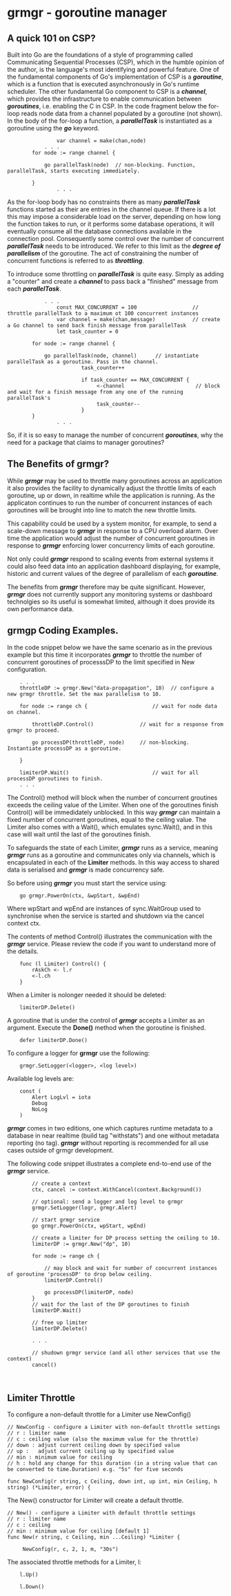# grmgr - goroutine manager

## A quick 101 on CSP?

Built into Go are the foundations of a style of programming called Communicating Sequential Processes (CSP), which in the humble opinion of the author, is the language's most identifying and powerful feature. One of the fundamental components of Go's implementation of CSP is a **_goroutine_**, which is a function that is executed asynchronously in Go's runtime scheduler. The other fundamental Go component to CSP is a **_channel_**, which provides the infrastructure to enable communication between **_goroutines_**, i.e. enabling the C in CSP. In the code fragment below the for-loop reads node data from a channel populated by a goroutine (not shown). In the body of the for-loop a function, a **_parallelTask_** is instantiated as a goroutine using the **_go_** keyword. 

```
                var channel = make(chan,node)
	        . . .
		for node := range channel {

			go parallelTask(node)  // non-blocking. Function, parallelTask, starts executing immediately.

		}
                . . .
```

As the for-loop body has no constraints there as many **_parallelTask_** functions started as their are entries in the channel queue. If there is a lot this may impose a considerable load on the server, depending on how long the function takes to run, or it performs some database operations, it will eventually consume all the database connections available in the connection pool.  Consequently some control over the number of concurrent **_parallelTask_** needs to be introduced. We refer to this limit as the **_degree of parallelism_** of the goroutine.  The act of constraining the number of concurrent functions is referred to as **_throttling_**. 

To introduce some throttling on **_parallelTask_** is quite easy. Simply as adding a "counter" and create a  **_channel_** to pass back a "finished" message from each **_parallelTask_**.

```
	        . . .
                const MAX_CONCURRENT = 100                  // throttle parallelTask to a maximum ot 100 concurrent instances
                var channel = make(chan,message)            // create a Go channel to send back finish message from parallelTask
                let task_counter = 0                 

		for node := range channel {

			go parallelTask(node, channel)      // instantiate parallelTask as a goroutine. Pass in the channel.
                        task_counter++

                        if task_counter == MAX_CONCURRENT {
                             <-channel                       // block and wait for a finish message from any one of the running parallelTask's
                             task_counter--
                        }
		}
                . . .
```
So, if it is so easy to manage the number of concurrent **_goroutines_**, why the need for a package that claims to manager goroutines?

## The Benefits of grmgr?

While **_grmgr_** may be used to throttle many goroutines across an application it also provides the facility to dynamically adjust the throttle limits of each goroutine, up or down, in realtime while the application is running. As the applicaton continues to run the number of concurrent instances of each goroutines will be brought into line to match the new throttle limits. 

This capability could be used by a system monitor, for example, to send a scale-down message to  **_grmgr_** in response to a CPU overload alarm. Over time the application would adjust the number of concurrent goroutines in response to **_grmgr_** enforcing lower concurrency limits of each goroutine. 

Not only could **_grmgr_** respond to scaling events from external systems it could also feed data into an application dashboard displaying, for example, historic and current values of the  degree of parallelism of each **_goroutine_**. 

The benefits from **_grmgr_** therefore may be quite significant. However, **_grmgr_** does not currently support any monitoring systems or dashboard technolgies so its useful is somewhat limited, although it does provide its own performance data.

## grmgp Coding Examples.

In the code snippet below we have the same scenario as in the previous example but this time it incorporates  **_grmgr_** to throttle the number of concurrent goroutines of processsDP to the limit specified in New configuration.


```
	. . .
	throttleDP := grmgr.New("data-propagation", 10)  // configure a new grmgr throttle. Set the max parallelism to 10.
	
	for node := range ch {                     // wait for node data on channel.
	
		throttleDP.Control()               // wait for a response from grmgr to proceed.
			
		go processDP(throttleDP, node)     // non-blocking. Instantiate processDP as a goroutine. 

	}

	limiterDP.Wait()                           // wait for all processDP goroutines to finish.
	. . .
```

The Control() method will block when the number of concurrent groutines exceeds the ceiling value of the Limiter. When one of the goroutines finish Control() will be immedidately unblocked.
In this way **_grmgr_** can maintain a fixed number of concurrent goroutines, equal to the ceiling value. The Limiter also comes with a Wait(), which emulates sync.Wait(), and in this case will wait until the last of the goroutines finish.

To safeguards the state of each Limiter, **_grmgr_** runs as a service, meaning  **_grmgr_** runs as a goroutine and communicates only via channels, which is encapsulated in each of the __Limiter__ methods. In this way access to shared data is serialised and **_grmgr_** is made concurrency safe.

So before using  **_grmgr_**  you must start the service using:

```
 	go grmgr.PowerOn(ctx, &wpStart, &wpEnd) 
```

Where wpStart and wpEnd are instances of sync.WaitGroup used to synchronise when the service is started and shutdown via the cancel context ctx.

The contents of method Control() illustrates the communication with the **_grmgr_** service. Please review the code if you want to understand more of the details.

```
	func (l Limiter) Control() {
		rAskCh <- l.r
		<-l.ch
	}
```
 
When a Limiter is nolonger needed it should be deleted:

```
	limiterDP.Delete()
```

A goroutine that is under the control of **_grmgr_** accepts a Limiter as an argument. Execute the __Done()__ method when the goroutine is finished.

```
	defer limiterDP.Done()
```

To configure a logger for __grmgr__ use the following:
```
	grmgr.SetLogger(<logger>, <log level>) 
```
Available log levels are:
```
	const (
		Alert LogLvl = iota
		Debug
		NoLog
	)
```

 **_grmgr_** comes in two editions, one which captures runtime metadata to a database in near realtime (build tag "withstats") and one without metadata reporting (no tag).
 **_grmgr_** without reporting is recommended for all use cases outside of grmgr development.

The following code snippet illustrates a complete end-to-end use of the **_grmgr_** service.

```
		// create a context
		ctx, cancel := context.WithCancel(context.Background())
		
		// optional: send a logger and log level to grmgr 
		grmgr.SetLogger(logr, grmgr.Alert)
		
		// start grmgr service
		go grmgr.PowerOn(ctx, wpStart, wpEnd) 
		
		// create a limiter for DP process setting the ceiling to 10.
		limiterDP := grmgr.New("dp", 10)
		
		for node := range ch {
			
			// may block and wait for number of concurrent instances of goroutine 'processDP' to drop below ceiling.
			limiterDP.Control()
			
			go processDP(limiterDP, node)
		}
		// wait for the last of the DP goroutines to finish
		limiterDP.Wait()
		
		// free up limiter
		limiterDP.Delete()
		
		. . .
		
		// shudown grmgr service (and all other services that use the context)
		cancel()
		
		
```

## Limiter Throttle

To configure a non-default throttle for a Limiter use NewConfig()
```
// NewConfig - configure a Limiter with non-default throttle settings
// r : limiter name
// c : ceiling value (also the maximum value for the throttle)
// down : adjust current ceiling down by specified value
// up :   adjust current ceiling up by specified value
// min : minimum value for ceiling
// h : hold any change for this duration (in a string value that can be converted to time.Duration) e.g. "5s" for five seconds

func NewConfig(r string, c Ceiling, down int, up int, min Ceiling, h string) (*Limiter, error) {

```
The New() constructor for Limiter will create a default throttle.
```
// New() - configure a Limiter with default throttle settings
// r : limiter name
// c : ceiling 
// min : minimum value for ceiling [default 1]
func New(r string, c Ceiling, min ...Ceiling) *Limiter {

	 NewConfig(r, c, 2, 1, m, "30s")
```
The associated throttle methods for a Limiter, l:
```
	l.Up()

	l.Down()
```
